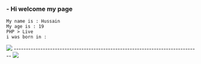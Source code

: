 
### - Hi welcome my page


`My name is : Hussain`<br>
`My age is : 19`<br>
`PHP > Live`<br>
`i was born in : ` 


<img src="https://github-readme-stats.vercel.app/api?username=00x1337&count_private=true&show_icons=true&theme=radical">
-----------------------------------------------------------------------------
<img src="https://github-readme-stats.vercel.app/api/top-langs/?username=00x1337&show_icons=true&theme=radical">

<!-- <img src="https://img.shields.io/badge/-.NET-7d28cc?logo=.netgoColor=7d28cc">
<img src="https://img.shields.io/badge/-Full Stack Developer-e861a5?logo=.netgoColor=e861a5">
<img src="https://img.shields.io/badge/-Go-blue?logo=.netgoColor=blue"> -->
